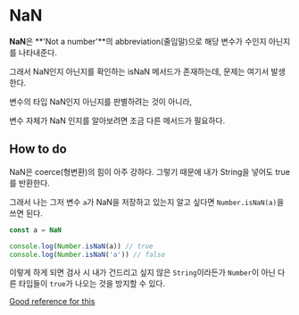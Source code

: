 # NaN
**NaN**은 **'Not a number'**의 abbreviation(줄임말)으로 해당 변수가 수인지 아닌지를 나타내준다.

그래서 NaN인지 아닌지를 확인하는 isNaN 메서드가 존재하는데, 문제는 여기서 발생한다.

변수의 타입 NaN인지 아닌지를 판별하려는 것이 아니라,

변수 자체가 NaN 인지를 알아보려면 조금 다른 메서드가 필요하다. 

## How to do

NaN은 coerce(형변환)의 힘이 아주 강하다.
그렇기 때문에 내가 String을 넣어도 true를 반환한다.

그래서 나는 그저 변수 `a`가 NaN을 저장하고 있는지 알고 싶다면 `Number.isNaN(a)`을 쓰면 된다.

```js
const a = NaN

console.log(Number.isNaN(a)) // true
console.log(Number.isNaN('a')) // false
```
이렇게 하게 되면 검사 시 내가 건드리고 싶지 않은 `String`이라든가 `Number`이 아닌 다른 타입들이 `true`가 나오는 것을 방지할 수 있다. 

[Good reference for this](https://dev.to/samanthaming/better-nan-check-with-es6-number-isnan-19g0)
